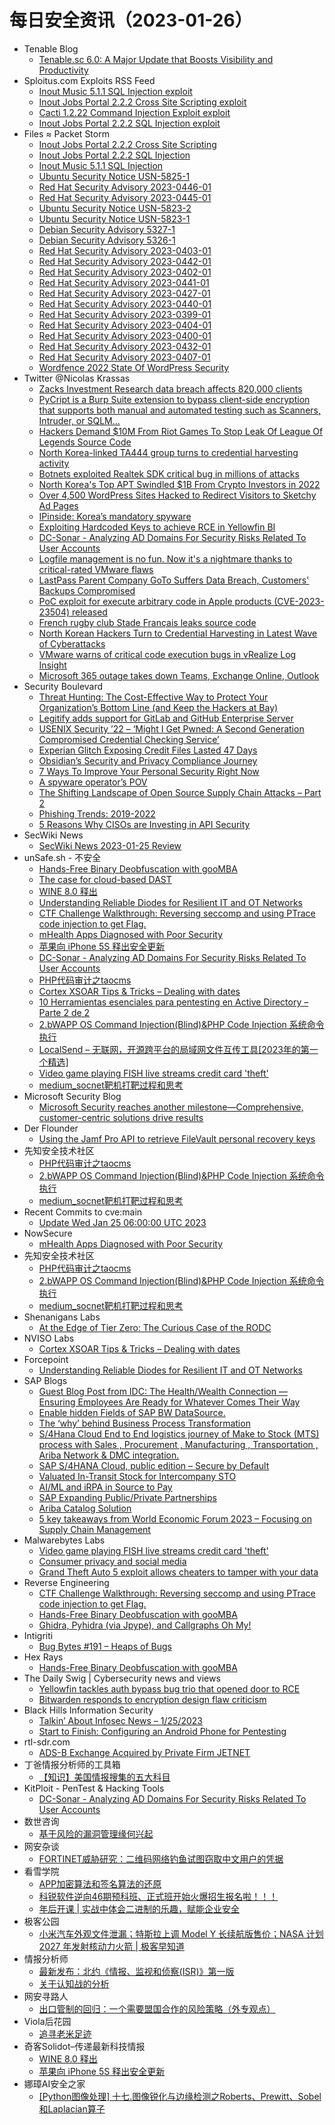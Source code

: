 # 每日安全资讯（2023-01-26）

- Tenable Blog
  - [Tenable.sc 6.0: A Major Update that Boosts Visibility and Productivity](https://www.tenable.com/blog/tenable-sc-6-0-a-major-update-that-boosts-visibility-and-productivity)
- Sploitus.com Exploits RSS Feed
  - [Inout Music 5.1.1 SQL Injection exploit](https://sploitus.com/exploit?id=PACKETSTORM:170734&utm_source=rss&utm_medium=rss)
  - [Inout Jobs Portal 2.2.2 Cross Site Scripting exploit](https://sploitus.com/exploit?id=PACKETSTORM:170736&utm_source=rss&utm_medium=rss)
  - [Cacti 1.2.22 Command Injection Exploit exploit](https://sploitus.com/exploit?id=1337DAY-ID-38171&utm_source=rss&utm_medium=rss)
  - [Inout Jobs Portal 2.2.2 SQL Injection exploit](https://sploitus.com/exploit?id=PACKETSTORM:170735&utm_source=rss&utm_medium=rss)
- Files ≈ Packet Storm
  - [Inout Jobs Portal 2.2.2 Cross Site Scripting](https://packetstormsecurity.com/files/170736/inoutjobsportal222-xss.txt)
  - [Inout Jobs Portal 2.2.2 SQL Injection](https://packetstormsecurity.com/files/170735/inoutjobsportal222-sql.txt)
  - [Inout Music 5.1.1 SQL Injection](https://packetstormsecurity.com/files/170734/inoutmusic511-sql.txt)
  - [Ubuntu Security Notice USN-5825-1](https://packetstormsecurity.com/files/170733/USN-5825-1.txt)
  - [Red Hat Security Advisory 2023-0446-01](https://packetstormsecurity.com/files/170732/RHSA-2023-0446-01.txt)
  - [Red Hat Security Advisory 2023-0445-01](https://packetstormsecurity.com/files/170731/RHSA-2023-0445-01.txt)
  - [Ubuntu Security Notice USN-5823-2](https://packetstormsecurity.com/files/170730/USN-5823-2.txt)
  - [Ubuntu Security Notice USN-5823-1](https://packetstormsecurity.com/files/170729/USN-5823-1.txt)
  - [Debian Security Advisory 5327-1](https://packetstormsecurity.com/files/170728/dsa-5327-1.txt)
  - [Debian Security Advisory 5326-1](https://packetstormsecurity.com/files/170727/dsa-5326-1.txt)
  - [Red Hat Security Advisory 2023-0403-01](https://packetstormsecurity.com/files/170726/RHSA-2023-0403-01.txt)
  - [Red Hat Security Advisory 2023-0442-01](https://packetstormsecurity.com/files/170725/RHSA-2023-0442-01.txt)
  - [Red Hat Security Advisory 2023-0402-01](https://packetstormsecurity.com/files/170724/RHSA-2023-0402-01.txt)
  - [Red Hat Security Advisory 2023-0441-01](https://packetstormsecurity.com/files/170723/RHSA-2023-0441-01.txt)
  - [Red Hat Security Advisory 2023-0427-01](https://packetstormsecurity.com/files/170722/RHSA-2023-0427-01.txt)
  - [Red Hat Security Advisory 2023-0440-01](https://packetstormsecurity.com/files/170721/RHSA-2023-0440-01.txt)
  - [Red Hat Security Advisory 2023-0399-01](https://packetstormsecurity.com/files/170720/RHSA-2023-0399-01.txt)
  - [Red Hat Security Advisory 2023-0404-01](https://packetstormsecurity.com/files/170719/RHSA-2023-0404-01.txt)
  - [Red Hat Security Advisory 2023-0400-01](https://packetstormsecurity.com/files/170718/RHSA-2023-0400-01.txt)
  - [Red Hat Security Advisory 2023-0432-01](https://packetstormsecurity.com/files/170717/RHSA-2023-0432-01.txt)
  - [Red Hat Security Advisory 2023-0407-01](https://packetstormsecurity.com/files/170716/RHSA-2023-0407-01.txt)
  - [Wordfence 2022 State Of WordPress Security](https://packetstormsecurity.com/files/170715/The-Wordfence-2022-State-of-WordPress-Security-Report.pdf)
- Twitter @Nicolas Krassas
  - [Zacks Investment Research data breach affects 820,000 clients](https://twitter.com/Dinosn/status/1618323949359886339)
  - [PyCript is a Burp Suite extension to bypass client-side encryption that supports both manual and automated testing such as Scanners, Intruder, or SQLM...](https://twitter.com/Dinosn/status/1618319590446215169)
  - [Hackers Demand $10M From Riot Games To Stop Leak Of League Of Legends Source Code](https://twitter.com/Dinosn/status/1618319445440761858)
  - [North Korea-linked TA444 group turns to credential harvesting activity](https://twitter.com/Dinosn/status/1618319260996243458)
  - [Botnets exploited Realtek SDK critical bug in millions of attacks](https://twitter.com/Dinosn/status/1618319137859842048)
  - [North Korea's Top APT Swindled $1B From Crypto Investors in 2022](https://twitter.com/Dinosn/status/1618318953557942273)
  - [Over 4,500 WordPress Sites Hacked to Redirect Visitors to Sketchy Ad Pages](https://twitter.com/Dinosn/status/1618318839179284480)
  - [IPinside: Korea’s mandatory spyware](https://twitter.com/Dinosn/status/1618226066019192832)
  - [Exploiting Hardcoded Keys to achieve RCE in Yellowfin BI](https://twitter.com/Dinosn/status/1618225971525750787)
  - [DC-Sonar - Analyzing AD Domains For Security Risks Related To User Accounts](https://twitter.com/Dinosn/status/1618224910995959810)
  - [Logfile management is no fun. Now it's a nightmare thanks to critical-rated VMware flaws](https://twitter.com/Dinosn/status/1618223961325858816)
  - [LastPass Parent Company GoTo Suffers Data Breach, Customers' Backups Compromised](https://twitter.com/Dinosn/status/1618222184685797377)
  - [PoC exploit for execute arbitrary code in Apple products (CVE-2023-23504) released](https://twitter.com/Dinosn/status/1618220468951199744)
  - [French rugby club Stade Français leaks source code](https://twitter.com/Dinosn/status/1618217979644379138)
  - [North Korean Hackers Turn to Credential Harvesting in Latest Wave of Cyberattacks](https://twitter.com/Dinosn/status/1618217938120736773)
  - [VMware warns of critical code execution bugs in vRealize Log Insight](https://twitter.com/Dinosn/status/1618217851311230977)
  - [Microsoft 365 outage takes down Teams, Exchange Online, Outlook](https://twitter.com/Dinosn/status/1618209987695869957)
- Security Boulevard
  - [Threat Hunting: The Cost-Effective Way to Protect Your Organization’s Bottom Line (and Keep the Hackers at Bay)](https://securityboulevard.com/2023/01/threat-hunting-the-cost-effective-way-to-protect-your-organizations-bottom-line-and-keep-the-hackers-at-bay/)
  - [Legitify adds support for GitLab and GitHub Enterprise Server](https://securityboulevard.com/2023/01/legitify-adds-support-for-gitlab-and-github-enterprise-server/)
  - [USENIX Security ’22 – ‘Might I Get Pwned: A Second Generation Compromised Credential Checking Service’](https://securityboulevard.com/2023/01/usenix-security-22-might-i-get-pwned-a-second-generation-compromised-credential-checking-service/)
  - [Experian Glitch Exposing Credit Files Lasted 47 Days](https://securityboulevard.com/2023/01/experian-glitch-exposing-credit-files-lasted-47-days/)
  - [Obsidian’s Security and Privacy Compliance Journey](https://securityboulevard.com/2023/01/obsidians-security-and-privacy-compliance-journey/)
  - [7 Ways To Improve Your Personal Security Right Now](https://securityboulevard.com/2023/01/7-ways-to-improve-your-personal-security-right-now/)
  - [A spyware operator’s POV](https://securityboulevard.com/2023/01/a-spyware-operators-pov/)
  - [The Shifting Landscape of Open Source Supply Chain Attacks – Part 2](https://securityboulevard.com/2023/01/the-shifting-landscape-of-open-source-supply-chain-attacks-part-2/)
  - [Phishing Trends: 2019-2022](https://securityboulevard.com/2023/01/phishing-trends-2019-2022/)
  - [5 Reasons Why CISOs are Investing in API Security](https://securityboulevard.com/2023/01/5-reasons-why-cisos-are-investing-in-api-security/)
- SecWiki News
  - [SecWiki News 2023-01-25 Review](http://www.sec-wiki.com/?2023-01-25)
- unSafe.sh - 不安全
  - [Hands-Free Binary Deobfuscation with gooMBA](https://buaq.net/go-146714.html)
  - [The case for cloud-based DAST](https://buaq.net/go-146715.html)
  - [WINE 8.0 释出](https://buaq.net/go-146703.html)
  - [Understanding Reliable Diodes for Resilient IT and OT Networks](https://buaq.net/go-146700.html)
  - [CTF Challenge Walkthrough: Reversing seccomp and using PTrace code injection to get Flag.](https://buaq.net/go-146699.html)
  - [mHealth Apps Diagnosed with Poor Security](https://buaq.net/go-146701.html)
  - [苹果向 iPhone 5S 释出安全更新](https://buaq.net/go-146704.html)
  - [DC-Sonar - Analyzing AD Domains For Security Risks Related To User Accounts](https://buaq.net/go-146691.html)
  - [PHP代码审计之taocms](https://buaq.net/go-146695.html)
  - [Cortex XSOAR Tips & Tricks – Dealing with dates](https://buaq.net/go-146689.html)
  - [10 Herramientas esenciales para pentesting en Active Directory – Parte 2 de 2](https://buaq.net/go-146688.html)
  - [2.bWAPP OS Command Injection(Blind)&PHP Code Injection 系统命令执行](https://buaq.net/go-146696.html)
  - [LocalSend – 无联网，开源跨平台的局域网文件互传工具[2023年的第一个精选]](https://buaq.net/go-146683.html)
  - [Video game playing FISH live streams credit card 'theft'](https://buaq.net/go-146731.html)
  - [medium_socnet靶机打靶过程和思考](https://buaq.net/go-146697.html)
- Microsoft Security Blog
  - [Microsoft Security reaches another milestone—Comprehensive, customer-centric solutions drive results](https://www.microsoft.com/en-us/security/blog/2023/01/25/microsoft-security-reaches-another-milestone-comprehensive-customer-centric-solutions-drive-results/)
- Der Flounder
  - [Using the Jamf Pro API to retrieve FileVault personal recovery keys](https://derflounder.wordpress.com/2023/01/25/using-the-jamf-pro-api-to-retrieve-filevault-personal-recovery-keys/)
- 先知安全技术社区
  - [PHP代码审计之taocms](https://xz.aliyun.com/t/12068)
  - [2.bWAPP OS Command Injection(Blind)&PHP Code Injection 系统命令执行](https://xz.aliyun.com/t/12066)
  - [medium_socnet靶机打靶过程和思考](https://xz.aliyun.com/t/12065)
- Recent Commits to cve:main
  - [Update Wed Jan 25 06:00:00 UTC 2023](https://github.com/trickest/cve/commit/cf9a1a6147c7366eb39af1ef07de8bfa640ffe68)
- NowSecure
  - [mHealth Apps Diagnosed with Poor Security](https://www.nowsecure.com/blog/2023/01/25/mhealth-apps-diagnosed-with-poor-security/)
- 先知安全技术社区
  - [PHP代码审计之taocms](https://xz.aliyun.com/t/12068)
  - [2.bWAPP OS Command Injection(Blind)&PHP Code Injection 系统命令执行](https://xz.aliyun.com/t/12066)
  - [medium_socnet靶机打靶过程和思考](https://xz.aliyun.com/t/12065)
- Shenanigans Labs
  - [At the Edge of Tier Zero: The Curious Case of the RODC](https://shenaniganslabs.io/2023/01/25/RODCs.html)
- NVISO Labs
  - [Cortex XSOAR Tips & Tricks – Dealing with dates](https://blog.nviso.eu/2023/01/25/cortex-xsoar-tips-tricks-dealing-with-dates/)
- Forcepoint
  - [Understanding Reliable Diodes for Resilient IT and OT Networks](https://www.forcepoint.com/blog/insights/data-diodes-protect-critical-infrastructure)
- SAP Blogs
  - [Guest Blog Post from IDC: The Health/Wealth Connection — Ensuring Employees Are Ready for Whatever Comes Their Way](https://blogs.sap.com/2023/01/25/guest-blog-post-from-idc-the-health-wealth-connection-ensuring-employees-are-ready-for-whatever-comes-their-way/)
  - [Enable hidden Fields of SAP BW DataSource.](https://blogs.sap.com/2023/01/25/enable-hidden-fields-of-sap-bw-datasource./)
  - [The ‘why’ behind Business Process Transformation](https://blogs.sap.com/2023/01/25/the-why-behind-business-process-transformation/)
  - [S/4Hana Cloud End to End logistics journey of Make to Stock (MTS) process with Sales , Procurement , Manufacturing , Transportation , Ariba Network & DMC integration.](https://blogs.sap.com/2023/01/25/s-4hana-cloud-end-to-end-logistics-journey-of-make-to-stock-mts-process-with-sales-procurement-manufacturing-transportation-ariba-network-dmc-integration./)
  - [SAP S/4HANA Cloud, public edition – Secure by Default](https://blogs.sap.com/2023/01/25/sap-s-4hana-cloud-public-edition-secure-by-default/)
  - [Valuated In-Transit Stock for Intercompany STO](https://blogs.sap.com/2023/01/25/valuated-in-transit-stock-for-intercompany-sto/)
  - [AI/ML and iRPA in Source to Pay](https://blogs.sap.com/2023/01/25/ai-ml-and-irpa-in-source-to-pay/)
  - [SAP Expanding Public/Private Partnerships](https://blogs.sap.com/2023/01/25/sap-expanding-public-private-partnerships/)
  - [Ariba Catalog Solution](https://blogs.sap.com/2023/01/25/ariba-catalog-solution/)
  - [5 key takeaways from World Economic Forum 2023 –   Focusing on Supply Chain Management](https://blogs.sap.com/2023/01/25/5-key-takeaways-from-world-economic-forum-2023-focusing-on-supply-chain-management/)
- Malwarebytes Labs
  - [Video game playing FISH live streams credit card 'theft'](https://www.malwarebytes.com/blog/news/2023/01/video-game-playing-fish-live-streams-credit-card-theft)
  - [Consumer privacy and social media](https://www.malwarebytes.com/blog/news/2023/01/consumer-privacy-and-social-media)
  - [Grand Theft Auto 5 exploit allows cheaters to tamper with your data](https://www.malwarebytes.com/blog/news/2023/01/grand-theft-auto-5-exploit-allows-cheaters-to-tamper-with-your-data)
- Reverse Engineering
  - [CTF Challenge Walkthrough: Reversing seccomp and using PTrace code injection to get Flag.](https://www.reddit.com/r/ReverseEngineering/comments/10kxz3e/ctf_challenge_walkthrough_reversing_seccomp_and/)
  - [Hands-Free Binary Deobfuscation with gooMBA](https://www.reddit.com/r/ReverseEngineering/comments/10l1z8s/handsfree_binary_deobfuscation_with_goomba/)
  - [Ghidra, Pyhidra (via Jpype), and Callgraphs Oh My!](https://www.reddit.com/r/ReverseEngineering/comments/10kmugg/ghidra_pyhidra_via_jpype_and_callgraphs_oh_my/)
- Intigriti
  - [Bug Bytes #191 – Heaps of Bugs](https://blog.intigriti.com/2023/01/25/bug-bytes-191-heaps-of-bugs/)
- Hex Rays
  - [Hands-Free Binary Deobfuscation with gooMBA](https://hex-rays.com/blog/deobfuscation-with-goomba/)
- The Daily Swig | Cybersecurity news and views
  - [Yellowfin tackles auth bypass bug trio that opened door to RCE](https://portswigger.net/daily-swig/yellowfin-tackles-auth-bypass-bug-trio-that-opened-door-to-rce)
  - [Bitwarden responds to encryption design flaw criticism](https://portswigger.net/daily-swig/bitwarden-responds-to-encryption-design-flaw-criticism)
- Black Hills Information Security
  - [Talkin’ About Infosec News – 1/25/2023](https://www.blackhillsinfosec.com/talkin-about-infosec-news-1-25-2023/)
  - [Start to Finish: Configuring an Android Phone for Pentesting](https://www.blackhillsinfosec.com/start-to-finish-configuring-an-android-phone-for-pentesting/)
- rtl-sdr.com
  - [ADS-B Exchange Acquired by Private Firm JETNET](https://www.rtl-sdr.com/ads-b-exchange-acquired-by-private-firm-jetnet/)
- 丁爸情报分析师的工具箱
  - [【知识】美国情报搜集的五大科目](https://mp.weixin.qq.com/s?__biz=MzI2MTE0NTE3Mw==&mid=2651134671&idx=1&sn=7915afd79da5f8d5b6ac75fa9cefd2f2&chksm=f1af6df5c6d8e4e3a4f1b24fb4e1b17b44d0a9dc46fc3c0d5bdbafcda131e3824c344be1c245&scene=58&subscene=0#rd)
- KitPloit - PenTest & Hacking Tools
  - [DC-Sonar - Analyzing AD Domains For Security Risks Related To User Accounts](http://www.kitploit.com/2023/01/dc-sonar-analyzing-ad-domains-for.html)
- 数世咨询
  - [基于风险的漏洞管理缘何兴起](https://mp.weixin.qq.com/s?__biz=MzkxNzA3MTgyNg==&mid=2247496989&idx=1&sn=8eadd8d98e52f3f3c7c72b48a9995438&chksm=c14487a0f6330eb6a1dc960883672e15b7bf63cfa90109ba2cc80f100ccb257e110e2bbd1eca&scene=58&subscene=0#rd)
- 网安杂谈
  - [FORTINET威胁研究：二维码网络钓鱼试图窃取中文用户的凭据](https://mp.weixin.qq.com/s?__biz=MzAwMTMzMDUwNg==&mid=2650887197&idx=1&sn=45330cc8286068741a28a06d3ba55ed1&chksm=812ea838b659212eee846620915730a30c712961070ba9f94d1cdbec7de1241dda8deded0a59&scene=58&subscene=0#rd)
- 看雪学院
  - [APP加密算法和签名算法的还原](https://mp.weixin.qq.com/s?__biz=MjM5NTc2MDYxMw==&mid=2458493150&idx=1&sn=dfbd46ca0236fc3397a104f9956f97bd&chksm=b18e905486f9194289b952a71b7e6985eddf28dc4e3435ffe916e4d35ae7d606cf722d8994f1&scene=58&subscene=0#rd)
  - [科锐软件逆向46期预科班、正式班开始火爆招生报名啦！！！](https://mp.weixin.qq.com/s?__biz=MjM5NTc2MDYxMw==&mid=2458493150&idx=2&sn=8a2a969bebdde36ad5bad01877c75f6e&chksm=b18e905486f919425b7c04681f2c4ecea48d1b8af5d4c5999552acedf4dcd5b8ae2920c0bfff&scene=58&subscene=0#rd)
  - [年后开课 | 实战中体会二进制的乐趣，赋能企业安全](https://mp.weixin.qq.com/s?__biz=MjM5NTc2MDYxMw==&mid=2458493150&idx=3&sn=0a4ba5f62fe6fc295c3d4569edb34516&chksm=b18e905486f91942323e5185759dd19a811000d1248844b1bafb0deef364d6b8408a64fa97ec&scene=58&subscene=0#rd)
- 极客公园
  - [小米汽车外观文件泄漏；特斯拉上调 Model Y 长续航版售价；NASA 计划 2027 年发射核动力火箭 | 极客早知道](https://mp.weixin.qq.com/s?__biz=MTMwNDMwODQ0MQ==&mid=2652981304&idx=1&sn=0682de500afc8587b60be5b02b30fd85&chksm=7e54358e4923bc989014358e2b73638e24fb630e1e26aa29543c8ce69b0cdb287bebb8a17fbe&scene=58&subscene=0#rd)
- 情报分析师
  - [最新发布：北约《情报、监视和侦察(ISR)》第一版](https://mp.weixin.qq.com/s?__biz=MzA3Mjc1MTkwOA==&mid=2650524420&idx=1&sn=691fe95361e2d55c2e823e039745919d&chksm=8716e54fb0616c59bcd1b34313e297034d245d0c869c36d91ef7cf39029042b95d1838706737&scene=58&subscene=0#rd)
  - [关于认知战的分析](https://mp.weixin.qq.com/s?__biz=MzA3Mjc1MTkwOA==&mid=2650524420&idx=2&sn=c6402e45a0a29394613d166cb6ccfaa4&chksm=8716e54fb0616c599ffe9114902ab28f1cd575e40f5f9312ca7ea6a8df35931684a6c92d20d4&scene=58&subscene=0#rd)
- 网安寻路人
  - [出口管制的回归：一个需要盟国合作的风险策略（外专观点）](https://mp.weixin.qq.com/s?__biz=MzIxODM0NDU4MQ==&mid=2247498712&idx=1&sn=34ed1d573d7de3ee57a3fc3f4e879c54&chksm=97e94632a09ecf24a5e959a6fd10fb057c767e9f33f00edce50fc262b5aefe4656e1e23a6e97&scene=58&subscene=0#rd)
- Viola后花园
  - [追寻老米足迹](https://mp.weixin.qq.com/s?__biz=MzI2Njg1OTA3OA==&mid=2247484146&idx=1&sn=d8072fea5d72e0f0495a856a13024e63&chksm=ea86e5dbddf16ccd1a6448313f1aee826c21ac208f2720a0aa7357cd7c3cc467f57274e4948d&scene=58&subscene=0#rd)
- 奇客Solidot–传递最新科技情报
  - [WINE 8.0 释出](https://www.solidot.org/story?sid=73954)
  - [苹果向 iPhone 5S 释出安全更新](https://www.solidot.org/story?sid=73953)
- 娜璋AI安全之家
  - [[Python图像处理] 十七.图像锐化与边缘检测之Roberts、Prewitt、Sobel和Laplacian算子](https://mp.weixin.qq.com/s?__biz=Mzg5MTM5ODU2Mg==&mid=2247497675&idx=1&sn=ab016cdd6e925d57d77143feb3e4811f&chksm=cfcf4706f8b8ce103fb5b52464c3abdf0380cb08bb2a6a183f6b5243fce472ba718b695ee1a6&scene=58&subscene=0#rd)
